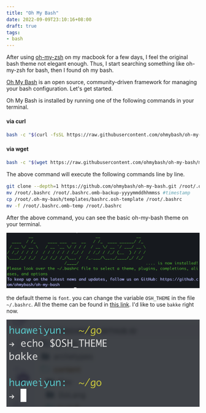 ```yaml
---
title: "Oh My Bash"
date: 2022-09-09T23:10:16+08:00
draft: true
tags: 
- bash
---
```

After using [oh-my-zsh](https://github.com/ohmyzsh/ohmyzsh) on my macbook for a few days, I feel the original bash theme not elegant enough. Thus, I start searching something like oh-my-zsh for bash, then I found oh my bash.

[Oh My Bash](https://github.com/ohmybash/oh-my-bash) is an open source, community-driven framework for managing your bash configuration. Let's get started.

Oh My Bash is installed by running one of the following commands in your terminal.

#### via curl
``` bash
bash -c "$(curl -fsSL https://raw.githubusercontent.com/ohmybash/oh-my-bash/master/tools/install.sh)"
```

#### via wget
``` bash
bash -c "$(wget https://raw.githubusercontent.com/ohmybash/oh-my-bash/master/tools/install.sh -O -)"
```

The above command will execute the following commands line by line.
```bash
git clone --depth=1 https://github.com/ohmybash/oh-my-bash.git /root/.oh-my-bash
mv /root/.bashrc /root/.bashrc.omb-backup-yyyymmddhhmmss #timestamp
cp /root/.oh-my-bash/templates/bashrc.osh-template /root/.bashrc
mv -f /root/.bashrc.omb-temp /root/.bashrc
```

After the above command, you can see the basic oh-my-bash theme on your terminal.

![initial theme](/images/hello_ohmybash.png)

the default theme is `font`. you can change the variable `OSH_THEME` in the file `~/.bashrc`. All the theme can be found in [this link](https://github.com/ohmybash/oh-my-bash/wiki/Themes). I'd like to use `bakke` right now.

![bakke theme](/images/bakke.png)